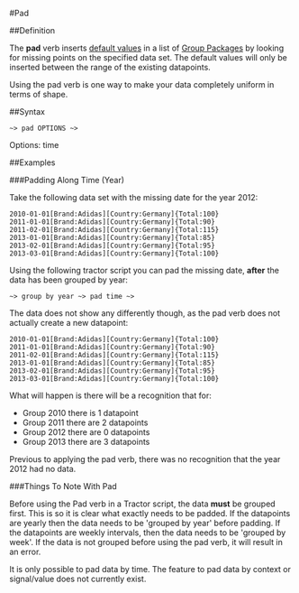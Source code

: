 #Pad 

##Definition

The **pad** verb inserts [default values](../../default.html) in a list of [Group Packages](../../package.html) by looking for missing points on the specified data set. The default values will only be inserted between the range of the existing datapoints.

Using the pad verb is one way to make your data completely uniform in terms of shape. 


##Syntax
<script type="text/javascript">
Diagram(
OneOrMore(NonTerminal('GROUP PACKAGE')),  

Terminal('~>'),

    Terminal('pad'),

Choice(0,
  Terminal('time')
),
    

Terminal('~>'),
OneOrMore(NonTerminal('GROUP PACKAGE'))
).addTo();
</script>

```language-tractor
~> pad OPTIONS ~>
```

Options: time

##Examples

###Padding Along Time (Year)

Take the following data set with the missing date for the year 2012:

```language-katsu
2010-01-01[Brand:Adidas][Country:Germany]{Total:100}
2011-01-01[Brand:Adidas][Country:Germany]{Total:90}
2011-02-01[Brand:Adidas][Country:Germany]{Total:115}
2013-01-01[Brand:Adidas][Country:Germany]{Total:85}
2013-02-01[Brand:Adidas][Country:Germany]{Total:95}
2013-03-01[Brand:Adidas][Country:Germany]{Total:100}
```
Using the following tractor script you can pad the missing date, **after** the data has been grouped by year:

```language-tractor
~> group by year ~> pad time ~>
```
The data does not show any differently though, as the pad verb does not actually create a new datapoint:
```language-katsu
2010-01-01[Brand:Adidas][Country:Germany]{Total:100}
2011-01-01[Brand:Adidas][Country:Germany]{Total:90}
2011-02-01[Brand:Adidas][Country:Germany]{Total:115}
2013-01-01[Brand:Adidas][Country:Germany]{Total:85}
2013-02-01[Brand:Adidas][Country:Germany]{Total:95}
2013-03-01[Brand:Adidas][Country:Germany]{Total:100}
```
What will happen is there will be a recognition that for:

- Group 2010 there is 1 datapoint
- Group 2011 there are 2 datapoints
- Group 2012 there are 0 datapoints
- Group 2013 there are 3 datapoints

Previous to applying the pad verb, there was no recognition that the year 2012 had no data.


###Things To Note With Pad

Before using the Pad verb in a Tractor script, the data **must** be grouped first. This is so it is clear what exactly needs to be padded. If the datapoints are yearly then the data needs to be 'grouped by year' before padding. If the datapoints are weekly intervals, then the data needs to be 'grouped by week'. If the data is not grouped before using the pad verb, it will result in an error.

It is only possible to pad data by time. The feature to pad data by context or signal/value does not currently exist.
